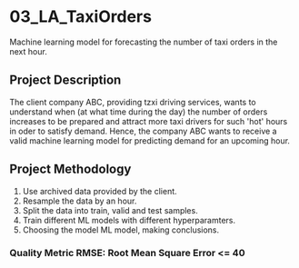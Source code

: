 # 03_LA_TaxiOrders
Machine learning model for forecasting the number of taxi orders in the next hour.

## Project Description

The client company ABC, providing tzxi driving services, wants to understand when (at what time during the day) the number of orders increases to be prepared and attract more taxi drivers for such 'hot' hours in oder to satisfy demand. Hence, the company ABC wants to receive a valid machine learning model for predicting demand for an upcoming hour.

## Project Methodology

1. Use archived data provided by the client.
2. Resample the data by an hour.
3. Split the data into train, valid and test samples.
4. Train different ML models with different hyperparamters.
5. Choosing the model ML model, making conclusions.

### Quality Metric RMSE: Root Mean Square Error <= 40
